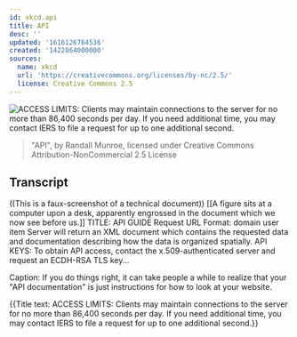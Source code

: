 ```yaml
---
id: xkcd.api
title: API
desc: ''
updated: '1616126764536'
created: '1422864000000'
sources:
  name: xkcd
  url: 'https://creativecommons.org/licenses/by-nc/2.5/'
  license: Creative Commons 2.5
---
```

![ACCESS LIMITS: Clients may maintain connections to the server for no more than 86,400 seconds per day. If you need additional time, you may contact IERS to file a request for up to one additional second.](https://imgs.xkcd.com/comics/api.png)
> "API", by Randall Munroe, licensed under Creative Commons Attribution-NonCommercial 2.5 License

## Transcript
((This is a faux-screenshot of a technical document))
[[A figure sits at a computer upon a desk, apparently engrossed in the document which we now see before us.]]
TITLE: API GUIDE
Request URL Format: domain
user
item
Server will return an XML document which contains the requested data and documentation describing how the data is organized spatially.
API KEYS: To obtain API access, contact the x.509-authenticated server and request an ECDH-RSA TLS key...

Caption: If you do things right, it can take people a while to realize that your "API documentation" is just instructions for how to look at your website.

{{Title text: ACCESS LIMITS: Clients may maintain connections to the server for no more than 86,400 seconds per day. If you need additional time, you may contact IERS to file a request for up to one additional second.}}
